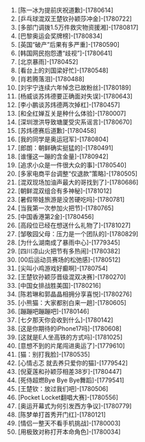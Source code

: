 
1. [陈一冰为提前庆祝道歉]-[1780614]
1. [乒乓球混双王楚钦孙颖莎冲金]-[1780722]
1. [多部门调拨1.5万件救灾物资援湘]-[1780817]
1. [巴黎奥运会奖牌榜]-[1780834]
1. [英国“破产”后果有多严重]-[1780590]
1. [韩国网民抱怨遭“歧视”]-[1780641]
1. [北京暴雨]-[1780452]
1. [看台上的刘国梁好忙]-[1780548]
1. [肖若腾落泪]-[1780488]
1. [刘宇宁连续六年悼念已故粉丝]-[1780189]
1. [杨威谈苏炜德要正确面对失误]-[1780643]
1. [李小鹏谈苏炜德两次掉杠]-[1780457]
1. [和全红婵互关是种什么体验]-[1780007]
1. [深圳泄洪导致塘厦受灾系谣言]-[1780670]
1. [苏炜德赛后道歉]-[1780458]
1. [我的同学是奥运冠军]-[1780804]
1. [郎朗：朝鲜确实挺猛的]-[1780491]
1. [谁懂这一蹦的含金量]-[1780942]
1. [追求小众是一件很大众的事]-[1780540]
1. [多家电商平台调整“仅退款”策略]-[1780505]
1. [混双现场加油声最大的哥找到了]-[1780686]
1. [朝鲜混双组合有多神秘]-[1781012]
1. [暑假带娃旅游是没苦硬吃吗]-[1780781]
1. [当我第一次参加火把节]-[1780765]
1. [中国香港第2金]-[1780456]
1. [高段位已经在想送什么礼物了]-[1781027]
1. [邹敬园父母：压力是一个团队的]-[1780829]
1. [为什么湖南成了暴雨中心]-[1779345]
1. [四川凉山火把节有多热闹]-[1780382]
1. [00后运动员赛场的松弛感]-[1780512]
1. [尖叫小鸡游戏好癫啊]-[1780754]
1. [王楚钦孙颖莎晋级混双决赛]-[1780270]
1. [中国女排战胜美国]-[1780216]
1. [陈若琳和郭晶晶相拥分享喜悦]-[1780276]
1. [小熊猫：大家都别白来一趟]-[1780605]
1. [蹦蹦吧蹦蹦吧]-[1780146]
1. [七夕那天你会收到什么]-[1780142]
1. [这是你期待的iPhone17吗]-[1780608]
1. [这就是E人坐高铁的方式吗]-[1781025]
1. [意想不到的片尾闯进奥运了]-[1779610]
1. [猫：别打我脸]-[1780535]
1. [心情忐忑 就去养只爱你的猫]-[1779542]
1. [倪夏莲和孙颖莎相差38岁]-[1780447]
1. [死侍超燃Bye Bye Bye舞蹈]-[1779541]
1. [王楚钦：放过我们吧]-[1780506]
1. [Pocket Locket翻唱大赛]-[1780556]
1. [奥运开幕式为何引发西方争议]-[1780779]
1. [陈梦单打首秀开门红]-[1780121]
1. [情侣一整天不看手机挑战]-[1780003]
1. [用极致对称打开本命角色]-[1780034]